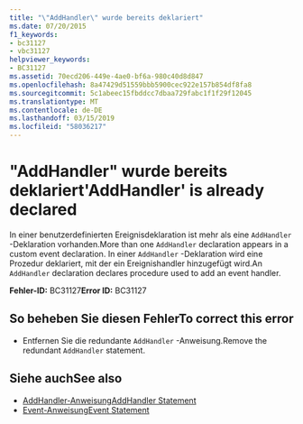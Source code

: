 ```yaml
---
title: "\"AddHandler\" wurde bereits deklariert"
ms.date: 07/20/2015
f1_keywords:
- bc31127
- vbc31127
helpviewer_keywords:
- BC31127
ms.assetid: 70ecd206-449e-4ae0-bf6a-980c40d8d847
ms.openlocfilehash: 8a47429d51559bbb5900cec922e157b854df8fa8
ms.sourcegitcommit: 5c1abeec15fbddcc7dbaa729fabc1f1f29f12045
ms.translationtype: MT
ms.contentlocale: de-DE
ms.lasthandoff: 03/15/2019
ms.locfileid: "58036217"
---
```

# <a name="addhandler-is-already-declared"></a><span data-ttu-id="8421f-102">"AddHandler" wurde bereits deklariert</span><span class="sxs-lookup"><span data-stu-id="8421f-102">'AddHandler' is already declared</span></span>
<span data-ttu-id="8421f-103">In einer benutzerdefinierten Ereignisdeklaration ist mehr als eine `AddHandler` -Deklaration vorhanden.</span><span class="sxs-lookup"><span data-stu-id="8421f-103">More than one `AddHandler` declaration appears in a custom event declaration.</span></span> <span data-ttu-id="8421f-104">In einer `AddHandler` -Deklaration wird eine Prozedur deklariert, mit der ein Ereignishandler hinzugefügt wird.</span><span class="sxs-lookup"><span data-stu-id="8421f-104">An `AddHandler` declaration declares procedure used to add an event handler.</span></span>  
  
 <span data-ttu-id="8421f-105">**Fehler-ID:** BC31127</span><span class="sxs-lookup"><span data-stu-id="8421f-105">**Error ID:** BC31127</span></span>  
  
## <a name="to-correct-this-error"></a><span data-ttu-id="8421f-106">So beheben Sie diesen Fehler</span><span class="sxs-lookup"><span data-stu-id="8421f-106">To correct this error</span></span>  
  
-   <span data-ttu-id="8421f-107">Entfernen Sie die redundante `AddHandler` -Anweisung.</span><span class="sxs-lookup"><span data-stu-id="8421f-107">Remove the redundant `AddHandler` statement.</span></span>  
  
## <a name="see-also"></a><span data-ttu-id="8421f-108">Siehe auch</span><span class="sxs-lookup"><span data-stu-id="8421f-108">See also</span></span>

- [<span data-ttu-id="8421f-109">AddHandler-Anweisung</span><span class="sxs-lookup"><span data-stu-id="8421f-109">AddHandler Statement</span></span>](../../visual-basic/language-reference/statements/addhandler-statement.md)
- [<span data-ttu-id="8421f-110">Event-Anweisung</span><span class="sxs-lookup"><span data-stu-id="8421f-110">Event Statement</span></span>](../../visual-basic/language-reference/statements/event-statement.md)
